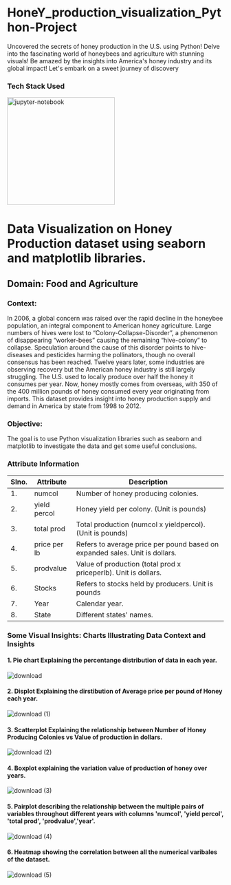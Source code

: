# HoneY_production_visualization_Python-Project
Uncovered the secrets of honey production in the U.S. using Python! Delve into the fascinating world of honeybees and agriculture with stunning visuals! Be amazed by the insights into America's honey industry and its global impact! Let's embark on a sweet journey of discovery

### Tech Stack Used
<img src="https://github.com/Abdulmalik25/Exploratory_Data_analysis_on_Youtube_Data--Python-project/assets/153974173/26b1b5f7-dd6e-498a-9c74-fbeba755a29d" alt="jupyter-notebook" width="250" height="250">

# Data Visualization on Honey Production dataset using seaborn and matplotlib libraries.

## Domain: Food and Agriculture

### Context:
In 2006, a global concern was raised over the rapid decline in the honeybee population, an integral component to American honey agriculture. Large numbers of hives were lost to “Colony-Collapse-Disorder”, a phenomenon of disappearing “worker-bees” causing the remaining “hive-colony” to collapse. Speculation around the cause of this disorder points to hive-diseases and pesticides harming the pollinators, though no overall consensus has been reached. Twelve years later, some industries are observing recovery but the American honey industry is still largely struggling. The U.S. used to locally produce over half the honey it consumes per year. Now, honey mostly comes from overseas, with 350 of the 400 million pounds of honey consumed every year originating from imports. This dataset provides insight into honey production supply and demand in America by state from 1998 to 2012.

### Objective:
The goal is to use Python visualization libraries such as seaborn and matplotlib to investigate the data and get some useful conclusions.

### Attribute Information
| Slno. | Attribute     | Description                                                           |
|-------|---------------|-----------------------------------------------------------------------|
| 1.    | numcol        | Number of honey producing colonies.                                   |
| 2.    | yield percol  | Honey yield per colony. (Unit is pounds)                              |
| 3.    | total prod    | Total production (numcol x yieldpercol). (Unit is pounds)             |
| 4.    | price per lb  | Refers to average price per pound based on expanded sales. Unit is dollars. |
| 5.    | prodvalue     | Value of production (total prod x priceperlb). Unit is dollars.        |
| 6.    | Stocks        | Refers to stocks held by producers. Unit is pounds                    |
| 7.    | Year          | Calendar year.                                                        |
| 8.    | State         | Different states' names.                                              |


### Some Visual Insights: Charts Illustrating Data Context and Insights


#### 1. Pie chart Explaining the percentange distribution of data in each year.

![download](https://github.com/Abdulmalik25/HoneY_production_visualization_Python-Project/assets/153974173/568385cd-bf16-4d25-942d-663cc4197948)

#### 2. Displot Explaining the dirstibution of Average price per pound of Honey each year.

![download (1)](https://github.com/Abdulmalik25/HoneY_production_visualization_Python-Project/assets/153974173/4f32f3f2-623a-4d00-9a3c-0a3672787da9)

#### 3. Scatterplot Explaining the relationship between Number of Honey Producing Colonies vs Value of production in dollars.

![download (2)](https://github.com/Abdulmalik25/HoneY_production_visualization_Python-Project/assets/153974173/8b8e6491-d699-40ef-8a12-1eb988028f1c)

#### 4. Boxplot explaining the variation value of production of honey over years.

![download (3)](https://github.com/Abdulmalik25/HoneY_production_visualization_Python-Project/assets/153974173/ee1811bf-6b47-4cfd-9384-4e31209d606a)

#### 5. Pairplot describing the relationship between the multiple pairs of variables throughout different years  with columns 'numcol', 'yield percol', 'total prod', 'prodvalue','year'.

![download (4)](https://github.com/Abdulmalik25/HoneY_production_visualization_Python-Project/assets/153974173/95023a64-1dda-40c2-8cdc-3bd43b4bf1b0)

#### 6. Heatmap showing the correlation between all the numerical varibales of the dataset.

![download (5)](https://github.com/Abdulmalik25/HoneY_production_visualization_Python-Project/assets/153974173/6cbf181b-ab80-4aa4-979e-6d487b75d40d)

